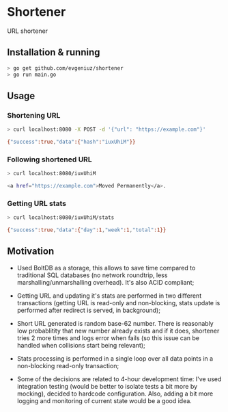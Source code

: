 # Shortener

URL shortener

## Installation & running

```sh
> go get github.com/evgeniuz/shortener
> go run main.go
```

## Usage

### Shortening URL

```sh
> curl localhost:8080 -X POST -d '{"url": "https://example.com"}'

{"success":true,"data":{"hash":"iuxUhiM"}}
```

### Following shortened URL

```sh
> curl localhost:8080/iuxUhiM

<a href="https://example.com">Moved Permanently</a>.
```

### Getting URL stats

```sh
> curl localhost:8080/iuxUhiM/stats

{"success":true,"data":{"day":1,"week":1,"total":1}}
```

## Motivation

- Used BoltDB as a storage, this allows to save time compared to traditional SQL databases (no network roundtrip, less marshalling/unmarshalling overhead). It's also ACID compliant;

- Getting URL and updating it's stats are performed in two different transactions (getting URL is read-only and non-blocking, stats update is performed after redirect is served, in background);

- Short URL generated is random base-62 number. There is reasonably low probablitity that new number already exists and if it does, shortener tries 2 more times and logs error when fails (so this issue can be handled when collisions start being relevant);

- Stats processing is performed in a single loop over all data points in a non-blocking read-only transaction;

- Some of the decisions are related to 4-hour development time: I've used integration testing (would be better to isolate tests a bit more by mocking), decided to hardcode configuration. Also, adding a bit more logging and monitoring of current state would be a good idea.

  


